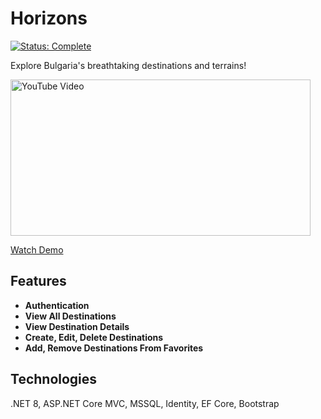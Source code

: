 # Horizons
[![Status: Complete](https://img.shields.io/badge/status-Complete-brightgreen.svg)](#)

Explore Bulgaria's breathtaking destinations and terrains!

<a href="https://www.youtube.com/watch?v=KZp7NGHTZ2Y">
  <img src="https://img.youtube.com/vi/KZp7NGHTZ2Y/maxresdefault.jpg" width="480" height="250" alt="YouTube Video">
</a>

[Watch Demo](https://www.youtube.com/watch?v=KZp7NGHTZ2Y)

## Features
- **Authentication**
- **View All Destinations**
- **View Destination Details**
- **Create, Edit, Delete Destinations**
- **Add, Remove Destinations From Favorites**
  
## Technologies
.NET 8, ASP.NET Core MVC, MSSQL, Identity, EF Core, Bootstrap
